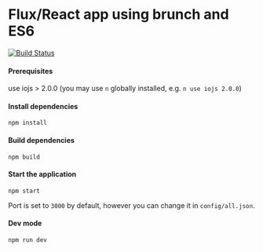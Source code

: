 # Flux/React app using brunch and ES6
[![Build Status](https://travis-ci.org/slyg/potier.svg?branch=master)](https://travis-ci.org/slyg/potier)

#### Prerequisites

use iojs > 2.0.0 (you may use `n` globally installed, e.g. `n use iojs 2.0.0`)

#### Install dependencies

`npm install`

#### Build dependencies

`npm build`

#### Start the application

`npm start`

Port is set to `3000` by default, however you can change it in `config/all.json`.

#### Dev mode

`npm run dev`
